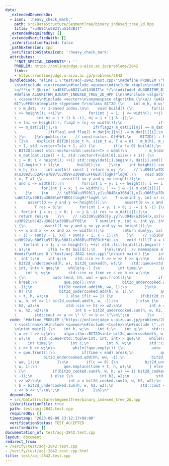 ```yaml
---
data:
  _extendedDependsOn:
  - icon: ':heavy_check_mark:'
    path: src/DataStructure/SegmentTree/binary_indexed_tree_2d.hpp
    title: "\u4E8C\u6B21\u5143BIT"
  _extendedRequiredBy: []
  _extendedVerifiedWith: []
  _isVerificationFailed: false
  _pathExtension: cpp
  _verificationStatusIcon: ':heavy_check_mark:'
  attributes:
    '*NOT_SPECIAL_COMMENTS*': ''
    PROBLEM: https://onlinejudge.u-aizu.ac.jp/problems/2842
    links:
    - https://onlinejudge.u-aizu.ac.jp/problems/2842
  bundledCode: "#line 1 \"test/aoj-2842.test.cpp\"\n#define PROBLEM \"https://onlinejudge.u-aizu.ac.jp/problems/2842\"\
    \n\n#include <iostream>\n#include <queue>\n#include <tuple>\n\n#line 1 \"src/DataStructure/SegmentTree/binary_indexed_tree_2d.hpp\"\
    \n/**\n * @brief \u4E8C\u6B21\u5143BIT\n */\n\n#ifndef ALGORITHM_BINARY_INDEXED_TREE_2D_HPP\n\
    #define ALGORITHM_BINARY_INDEXED_TREE_2D_HPP 1\n\n#include <algorithm>\n#include\
    \ <cassert>\n#include <vector>\n\nnamespace algorithm {\n\n// \u4E8C\u6B21\u5143\
    BIT\uFF0E\ntemplate <typename T>\nclass BIT2D {\n    int m_h, m_w;\n    std::vector<std::vector<T>\
    \ > m_dat;  // 1-based index.\n\n    void build() {\n        for(int i = 1; i\
    \ <= height(); ++i)\n            for(int j = 1; j <= width(); ++j) {\n       \
    \         int ni = i + (i & -i), nj = j + (j & -j);\n                bool flag1\
    \ = (ni <= height()), flag2 = (nj <= width());\n                if(flag1) m_dat[ni][j]\
    \ += m_dat[i][j];\n                if(flag2) m_dat[i][nj] += m_dat[i][j];\n  \
    \              if(flag1 and flag2) m_dat[ni][nj] -= m_dat[i][j];\n           \
    \ }\n    }\n\npublic:\n    // constructor. O(H*W).\n    BIT2D() : BIT2D(0, 0)\
    \ {}\n    explicit BIT2D(size_t h, size_t w, T a = 0) : m_h(h), m_w(w), m_dat(h\
    \ + 1, std::vector<T>(w + 1, a)) {\n        if(a != 0) build();\n    }\n    explicit\
    \ BIT2D(const std::vector<std::vector<T> > &dat)\n        : m_h(dat.size()), m_w(dat[0].size()),\
    \ m_dat(dat.size() + 1, std::vector<T>(dat[0].size() + 1)) {\n        for(int\
    \ i = 0; i < height(); ++i) std::copy(dat[i].begin(), dat[i].end(), m_dat[i +\
    \ 1].begin() + 1);\n        build();\n    }\n\n    int height() const { return\
    \ m_h; }\n    int width() const { return m_w; }\n    // \u8981\u7D20(x,y)\u306B\
    a\u3092\u52A0\u7B97\u3059\u308B\uFF0EO((logH)*logW).\n    void add(int y, int\
    \ x, T a) {\n        assert(1 <= y and y <= height());\n        assert(1 <= x\
    \ and x <= width());\n        for(int i = y; i <= height(); i += i & -i) {\n \
    \           for(int j = x; j <= width(); j += j & -j) m_dat[i][j] += a;\n    \
    \    }\n    }\n    // \u533A\u9593[1,y]\u304B\u3064[1,x]\u306E\u7DCF\u548C\u3092\
    \u6C42\u3081\u308B\uFF0EO((logH)*logW).\n    T sum(int y, int x) const {\n   \
    \     assert(0 <= y and y <= height());\n        assert(0 <= x and x <= width());\n\
    \        T res = 0;\n        for(int i = y; i > 0; i -= i & -i) {\n          \
    \  for(int j = x; j > 0; j -= j & -j) res += m_dat[i][j];\n        }\n       \
    \ return res;\n    }\n    // \u533A\u9593[y,yy]\u304B\u3064[x,xx]\u306E\u7DCF\u548C\
    \u3092\u6C42\u3081\u308B\uFF0E\n    T sum(int y, int x, int yy, int xx) const\
    \ {\n        assert(1 <= y and y <= yy and yy <= height());\n        assert(1\
    \ <= x and x <= xx and xx <= width());\n        return sum(yy, xx) - sum(yy, x\
    \ - 1) - sum(y - 1, xx) + sum(y - 1, x - 1);\n    }\n    // \u5168\u8981\u7D20\
    \u3092a\u3067\u57CB\u3081\u308B\uFF0EO(H*W).\n    void fill(T a = 0) {\n     \
    \   for(int i = 1; i <= height(); ++i) std::fill(m_dat[i].begin() + 1, m_dat[i].end(),\
    \ a);\n        if(a != 0) build();\n    }\n};\n\n}  // namespace algorithm\n\n\
    #endif\n#line 8 \"test/aoj-2842.test.cpp\"\n\nint main() {\n    int h, w;\n  \
    \  int t;\n    int q;\n    std::cin >> h >> w >> t >> q;\n\n    algorithm::BIT2D<int>\
    \ bit2d_undercooked(h, w), bit2d_cooked(h, w);\n    std::queue<std::tuple<int,\
    \ int, int> > que;\n    while(q--) {\n        int time;\n        int c;\n    \
    \    int h, w;\n        std::cin >> time >> c >> h >> w;\n\n        while(!que.empty())\
    \ {\n            auto [end, hh, ww] = que.front();\n            if(time < end)\
    \ break;\n            que.pop();\n\n            bit2d_undercooked.add(hh, ww,\
    \ -1);\n            bit2d_cooked.add(hh, ww, 1);\n        }\n\n        if(c ==\
    \ 0) {\n            bit2d_undercooked.add(h, w, 1);\n            que.emplace(time\
    \ + t, h, w);\n        } else if(c == 1) {\n            if(bit2d_cooked.sum(h,\
    \ w, h, w) >= 1) bit2d_cooked.add(h, w, -1);\n        } else {\n            int\
    \ h2, w2;\n            std::cin >> h2 >> w2;\n\n            int a = bit2d_cooked.sum(h,\
    \ w, h2, w2);\n            int b = bit2d_undercooked.sum(h, w, h2, w2);\n    \
    \        std::cout << a << \" \" << b << \"\\n\";\n        }\n    }\n}\n"
  code: "#define PROBLEM \"https://onlinejudge.u-aizu.ac.jp/problems/2842\"\n\n#include\
    \ <iostream>\n#include <queue>\n#include <tuple>\n\n#include \"../src/DataStructure/SegmentTree/binary_indexed_tree_2d.hpp\"\
    \n\nint main() {\n    int h, w;\n    int t;\n    int q;\n    std::cin >> h >>\
    \ w >> t >> q;\n\n    algorithm::BIT2D<int> bit2d_undercooked(h, w), bit2d_cooked(h,\
    \ w);\n    std::queue<std::tuple<int, int, int> > que;\n    while(q--) {\n   \
    \     int time;\n        int c;\n        int h, w;\n        std::cin >> time >>\
    \ c >> h >> w;\n\n        while(!que.empty()) {\n            auto [end, hh, ww]\
    \ = que.front();\n            if(time < end) break;\n            que.pop();\n\n\
    \            bit2d_undercooked.add(hh, ww, -1);\n            bit2d_cooked.add(hh,\
    \ ww, 1);\n        }\n\n        if(c == 0) {\n            bit2d_undercooked.add(h,\
    \ w, 1);\n            que.emplace(time + t, h, w);\n        } else if(c == 1)\
    \ {\n            if(bit2d_cooked.sum(h, w, h, w) >= 1) bit2d_cooked.add(h, w,\
    \ -1);\n        } else {\n            int h2, w2;\n            std::cin >> h2\
    \ >> w2;\n\n            int a = bit2d_cooked.sum(h, w, h2, w2);\n            int\
    \ b = bit2d_undercooked.sum(h, w, h2, w2);\n            std::cout << a << \" \"\
    \ << b << \"\\n\";\n        }\n    }\n}\n"
  dependsOn:
  - src/DataStructure/SegmentTree/binary_indexed_tree_2d.hpp
  isVerificationFile: true
  path: test/aoj-2842.test.cpp
  requiredBy: []
  timestamp: '2023-09-08 23:12:17+09:00'
  verificationStatus: TEST_ACCEPTED
  verifiedWith: []
documentation_of: test/aoj-2842.test.cpp
layout: document
redirect_from:
- /verify/test/aoj-2842.test.cpp
- /verify/test/aoj-2842.test.cpp.html
title: test/aoj-2842.test.cpp
---
```

